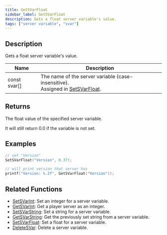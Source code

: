 ```yaml
---
title: GetSVarFloat
sidebar_label: GetSVarFloat
description: Gets a float server variable's value.
tags: ["server variable", "svar"]
---
```


<VersionWarn version='SA-MP 0.3.7 R2' />

## Description

Gets a float server variable's value.

| Name         | Description                                                                                        |
| ------------ | -------------------------------------------------------------------------------------------------- |
| const svar[] | The name of the server variable (case-insensitive).<br />Assigned in [SetSVarFloat](SetSVarFloat). |

## Returns

The float value of the specified server variable.

It will still return 0.0 if the variable is not set.

## Examples

```c
// set "Version"
SetSVarFloat("Version", 0.37);

// will print version that server has
printf("Version: %.2f", GetSVarFloat("Version"));
```

## Related Functions

- [SetSVarInt](SetSVarInt): Set an integer for a server variable.
- [GetSVarInt](GetSVarInt): Get a player server as an integer.
- [SetSVarString](SetSVarString): Set a string for a server variable.
- [GetSVarString](GetSVarString): Get the previously set string from a server variable.
- [SetSVarFloat](SetSVarFloat): Set a float for a server variable.
- [DeleteSVar](DeleteSVar): Delete a server variable.
